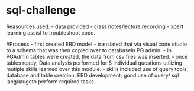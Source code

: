 # sql-challenge
Reasources used:
    - data provided
    - class notes/lecture recording
    - xpert learning assist to troubleshoot code.
    
    
#Process
    - first created ERD model
    - translated that via visual code studio to a schema that was then copied over to databasein PG admin.
    - in PGAdmin tables were created, the data from csv files was inserted.
    - once tables ready, Data analysis performed for 8 individual questions utilizing mutiple skills learned over this module.
    - skills included use of query tools; database and table creation; ERD development; good use of query/ sql languaugeto perform required tasks.
